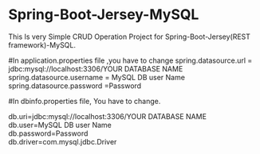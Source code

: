 # Spring-Boot-Jersey-MySQL
This Is very Simple CRUD Operation Project for Spring-Boot-Jersey(REST framework)-MySQL. 

#In application.properties file ,you have to change 
spring.datasource.url = jdbc:mysql://localhost:3306/YOUR DATABASE NAME  
spring.datasource.username = MySQL DB user Name  
spring.datasource.password =Password  


#In dbinfo.properties file, You have to change. 

db.uri=jdbc:mysql://localhost:3306/YOUR DATABASE NAME  
db.user=MySQL DB user Name  
db.password=Password  
db.driver=com.mysql.jdbc.Driver  

